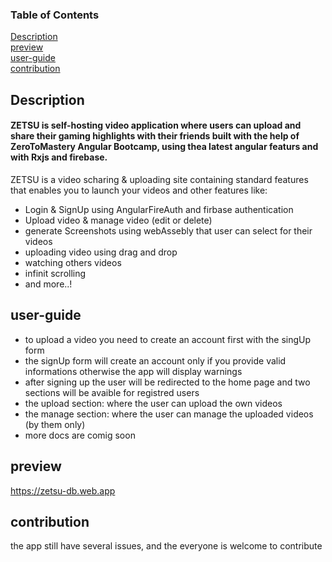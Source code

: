 ### Table of Contents  
[Description](#Description)  
[preview](#preview)    
[user-guide](#user-guide)   
[contribution](#contribution) 

## Description
#### ZETSU is self-hosting video application where users can upload and share their gaming highlights with their friends built with the help of ZeroToMastery Angular Bootcamp, using thea latest angular featurs and with Rxjs and firebase.

ZETSU is a video scharing & uploading site containing standard features  that enables you to launch
 your videos and other features like:
 - Login & SignUp using AngularFireAuth and firbase authentication
 - Upload video & manage video (edit or delete)
 - generate Screenshots using webAssebly that user can select for their videos
 - uploading video using drag and drop 
 - watching others videos
 - infinit scrolling
 - and more..!
## user-guide
 - to upload a video you need to create an account first with the singUp form
 - the signUp form will create an account only if you provide valid informations otherwise the app will display warnings
 - after signing up the user will be redirected to the home page and two sections will be avaible for registred users
 - the upload section: where the user can upload the own videos
 - the manage section: where the user can manage the uploaded videos (by them only)
 - more docs are comig soon

## preview
https://zetsu-db.web.app


## contribution
the app still have several issues,  and the everyone is welcome to contribute
 
